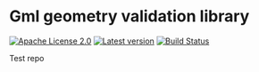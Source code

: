 # Gml geometry validation library

[![Apache License 2.0](https://img.shields.io/badge/license-Apache%202.0-blue.svg)](http://www.apache.org/licenses/LICENSE-2.0.html)
[![Latest version](http://img.shields.io/badge/latest%20version-1.0.2-blue.svg)](http://services.interactive-instruments.de/etfdev-af/release/de/interactive_instruments/etf/tmp/etf-ci-bda-test/1.0.2/etf-ci-bda-test-1.0.2.jar)
[![Build Status](https://services.interactive-instruments.de/etfdev-ci/buildStatus/icon?job=tmp-ci-test)](https://services.interactive-instruments.de/etfdev-ci/job/tmp-ci-test/)

Test repo
